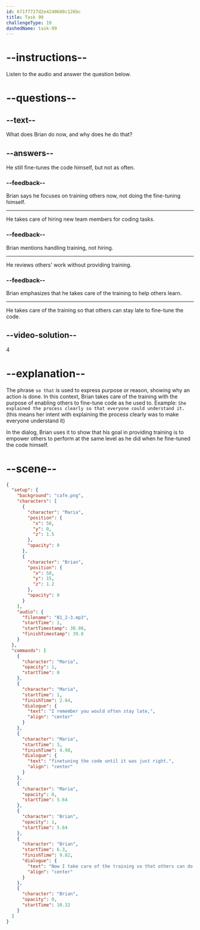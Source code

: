 ```yaml
---
id: 671f7727d2e4240680c126bc
title: Task 99
challengeType: 19
dashedName: task-99
---
```


<!-- (Audio) Maria: I remember you would often stay late, fine-tuning the code until it was just right. Brian: Now I take care of the training so that others can do the same. -->

# --instructions--

Listen to the audio and answer the question below.

# --questions--

## --text--

What does Brian do now, and why does he do that?

## --answers--

He still fine-tunes the code himself, but not as often.

### --feedback--

Brian says he focuses on training others now, not doing the fine-tuning himself.

---

He takes care of hiring new team members for coding tasks.

### --feedback--

Brian mentions handling training, not hiring.

---

He reviews others' work without providing training.

### --feedback--

Brian emphasizes that he takes care of the training to help others learn.

---

He takes care of the training so that others can stay late to fine-tune the code.

## --video-solution--

4

# --explanation--

The phrase `so that` is used to express purpose or reason, showing why an action is done. In this context, Brian takes care of the training with the purpose of enabling others to fine-tune code as he used to. Example: `She explained the process clearly so that everyone could understand it.` (this means her intent with explaining the process clearly was to make everyone understand it) 

In the dialog, Brian uses it to show that his goal in providing training is to empower others to perform at the same level as he did when he fine-tuned the code himself.

# --scene--

```json
{
  "setup": {
    "background": "cafe.png",
    "characters": [
      {
        "character": "Maria",
        "position": {
          "x": 50,
          "y": 0,
          "z": 1.5
        },
        "opacity": 0
      },
      {
        "character": "Brian",
        "position": {
          "x": 50,
          "y": 15,
          "z": 1.2
        },
        "opacity": 0
      }
    ],
    "audio": {
      "filename": "B1_2-3.mp3",
      "startTime": 1,
      "startTimestamp": 30.98,
      "finishTimestamp": 39.8
    }
  },
  "commands": [
    {
      "character": "Maria",
      "opacity": 1,
      "startTime": 0
    },
    {
      "character": "Maria",
      "startTime": 1,
      "finishTime": 2.84,
      "dialogue": {
        "text": "I remember you would often stay late,",
        "align": "center"
      }
    },
    {
      "character": "Maria",
      "startTime": 3,
      "finishTime": 4.98,
      "dialogue": {
        "text": "finetuning the code until it was just right.",
        "align": "center"
      }
    },
    {
      "character": "Maria",
      "opacity": 0,
      "startTime": 5.64
    },
    {
      "character": "Brian",
      "opacity": 1,
      "startTime": 5.64
    },
    {
      "character": "Brian",
      "startTime": 6.3,
      "finishTime": 9.82,
      "dialogue": {
        "text": "Now I take care of the training so that others can do the same.",
        "align": "center"
      }
    },
    {
      "character": "Brian",
      "opacity": 0,
      "startTime": 10.32
    }
  ]
}
```
